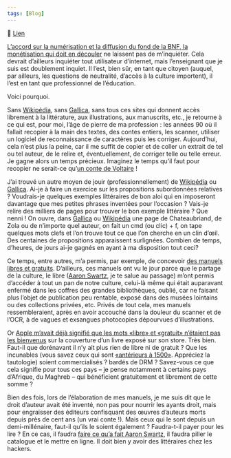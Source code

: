```yaml
---
tags: [Blog]
---
```


🔗 [Lien](https://www.ralentirtravaux.com/le_blog/il-doit-bien-y-avoir-des-hackers-chez-les-litteraires/)

[L’accord sur la numérisation et la diffusion du fond de la BNF, la monétisation qui doit en découler](http://www.actualitte.com/usages/bnf-filippetti-cautionne-la-commercialisation-du-domaine-public-39601.htm "BnF : Filippetti cautionne la commercialisation du domaine public") ne laissent pas de m’inquiéter. Cela devrait d’ailleurs inquiéter tout utilisateur d’internet, mais l’enseignant que je suis est doublement inquiet. Il l’est, bien sûr, en tant que citoyen (auquel, par ailleurs, les questions de neutralité, d’accès à la culture importent), il l’est en tant que professionnel de l’éducation.

Voici pourquoi.

Sans [Wikipédia](http://fr.wikipedia.org/wiki/Wikip%C3%A9dia:Accueil_principal "Wikipédia"), sans [Gallica](http://gallica.bnf.fr/ "Gallica"), sans tous ces sites qui donnent accès librement à la littérature, aux illustrations, aux manuscrits, etc., je retourne à ce qui est, pour moi, l’âge de pierre de ma profession : les années 90 où il fallait recopier à la main des textes, des contes entiers, les scanner, utiliser un logiciel de reconnaissance de caractères puis les corriger. Aujourd’hui, cela n’est plus la peine, car il me suffit de copier et de coller un extrait de tel ou tel auteur, de le relire et, éventuellement, de corriger telle ou telle erreur. Je gagne alors un temps précieux. Imaginez le temps qu’il faut pour recopier ne serait-ce qu’[un conte de Voltaire](http://www.ralentirtravaux.com/lettres/textes/le-monde-comme-il-va.php "Le monde comme il va") !

J’ai trouvé un autre moyen de jouir (professionnellement) de [Wikipédia](http://fr.wikipedia.org/wiki/Wikip%C3%A9dia:Accueil_principal "Wikipédia") ou [Gallica](http://gallica.bnf.fr/ "Gallica"). Ai-je à faire un exercice sur les propositions subordonnées relatives ? Voudrais-je quelques exemples littéraires de bon aloi qui en imposeront davantage que mes petites phrases inventées pour l’occasion ? Vais-je relire des milliers de pages pour trouver le bon exemple littéraire ? Que nenni ! On ouvre, dans [Gallica](http://gallica.bnf.fr/ "Gallica") ou [Wikipédia](http://fr.wikipedia.org/wiki/Wikip%C3%A9dia:Accueil_principal "Wikipédia") une page de Chateaubriand, de Zola ou de n’importe quel auteur, on fait un cmd (ou clic) + f, on tape quelques mots clefs et l’on trouve tout ce que l’on cherche en un clin d’œil. Des centaines de propositions apparaissent surlignées. Combien de temps, d’heures, de jours ai-je gagnés en ayant à ma disposition tout ceci?

Ce temps, entre autres, m’a permis, par exemple, de concevoir [des manuels libres et gratuits](http://www.ralentirtravaux.com/le_blog/?p=1764 "Des manuels libres et gratuits"). D’ailleurs, ces manuels ont vu le jour parce que le partage de la culture, le libre ([Aaron Swartz](http://www.telerama.fr/medias/aaron-swartz-un-hacker-qui-avait-soif-de-connaissance,92075.php "Aaron Swartz"), je te salue au passage) m’ont permis d’accéder à tout un pan de notre culture, celui-là même qui était auparavant enfermé dans les coffres des grandes bibliothèques, oublié, car ne faisant plus l’objet de publication peu rentable, exposé dans des musées lointains ou des collections privées, etc. Privés de tout cela, mes manuels ressembleraient, après en avoir accouché dans la douleur du scanner et de l’OCR, à de vagues et exsangues photocopies dépourvues d’illustrations.

Or [Apple m’avait déjà signifié que les mots «libre» et «gratuit» n’étaient pas les bienvenus](http://www.ralentirtravaux.com/le_blog/?p=1808 "Please remove all mentions of ") sur la couverture d’un livre exposé sur son store. Très bien. Faut-il que dorénavant il n’y ait plus rien de libre ni de gratuit ? Que les incunables (vous savez ceux qui sont [«antérieurs à 1500»](http://www.actualitte.com/usages/bnf-filippetti-cautionne-la-commercialisation-du-domaine-public-39601.htm). Appréciez la tautologie) soient commercialisés ? bardés de DRM ? Savez-vous ce que cela signifie pour tous ces pays – je pense notamment à certains pays d’Afrique, du Maghreb – qui bénéficient gratuitement et librement de cette somme ?

Bien des fois, lors de l’élaboration de mes manuels, je me suis dit que le droit d’auteur avait été inventé, non pas pour nourrir les ayants droit, mais pour engraisser des éditeurs confisquant des œuvres d’auteurs morts depuis près de cent ans (un vrai conte !). Mais ceux qui le sont depuis un demi-millénaire, faut-il qu’ils le soient également ? Faudra-t-il payer pour les lire ? En ce cas, il faudra [faire ce qu’a fait Aaron Swartz](http://www.telerama.fr/medias/avec-le-suicide-d-aaron-swartz-le-mit-a-t-il-perdu-son-me,92186.php "Faire ce qu'a fait Aaron Swartz"), il faudra piller le catalogue et le mettre en ligne. Il doit bien y avoir des littéraires chez les hackers.